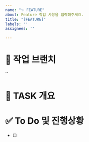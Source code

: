 ```yaml
---
name: "✨ FEATURE"
about: Feature 작업 사항을 입력해주세요.
title: "[FEATURE]"
labels: ''
assignees: ''

---
```


# 🌳 작업 브랜치
``

# 📝 TASK 개요


# ✅ To Do 및 진행상황
- [ ]
